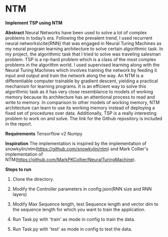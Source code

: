 # NTM
**Implement TSP using NTM**

**Abstract**
Neural Networks have been used to solve a lot of complex problems in today’s era. Following the prevalent trend, I used recurrent neural networks\cite{RNN} that was engaged in Neural Turing Machines as my neural program learning architecture to solve certain algorithmic task. In my project, the algorithmic task that I tried to solve was traveling salesman problem. TSP is a np-hard problem which is a class of the most complex problems in the algorithm world. I used supervised learning along with the Neural Turing Machines which involves training the network by feeding it input and output and train the network along the way. An NTM is a differentiable computer trainable by gradient descent, yielding a practical mechanism for learning programs. It is an efficient way to solve this algorithmic task as it has very close resemblance to models of working memory because its architecture has an attentional process to read and write to memory. In comparison to other models of working memory, NTM architecture can learn to use its working memory instead of deploying a fixed set of procedures over data. Additionally, TSP is a really interesting problem to work on and solve. The link for the Github repository is included in the report.

**Requirements**
Tensorflow v2
Numpy

**Inspiration**
The implementation is inspired by the implementation of snowkylin/ntm(https://github.com/snowkylin/ntm) and Mark Collier's implementation of NTM(https://github.com/MarkPKCollier/NeuralTuringMachine). 

**Steps to run**
1. Clone the directory.

2. Modify the Controller parameters in config.json(RNN size and RNN layers)

3. Modify Max Sequence length, test Sequence length and vector dim to the sequence length for which you want to train the application.

4. Run Task.py with 'train' as mode in config to train the data.

5. Run Task.py with 'test' as mode in config to test the data.

